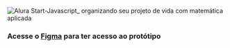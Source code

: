 ![Alura Start-Javascript_ organizando seu projeto de vida com matemática aplicada](https://github.com/marcelopaludetto/js-projeto/assets/78444171/503a1e77-fbb1-42e9-9a4e-2a9c367c2c8b)

### Acesse o [Figma](https://www.figma.com/community/file/1266748897061926443/Prot%C3%B3tipo---Javascript%3A-organizando-seu-projeto-de-vida-com-matem%C3%A1tica-aplicada) para ter acesso ao protótipo
